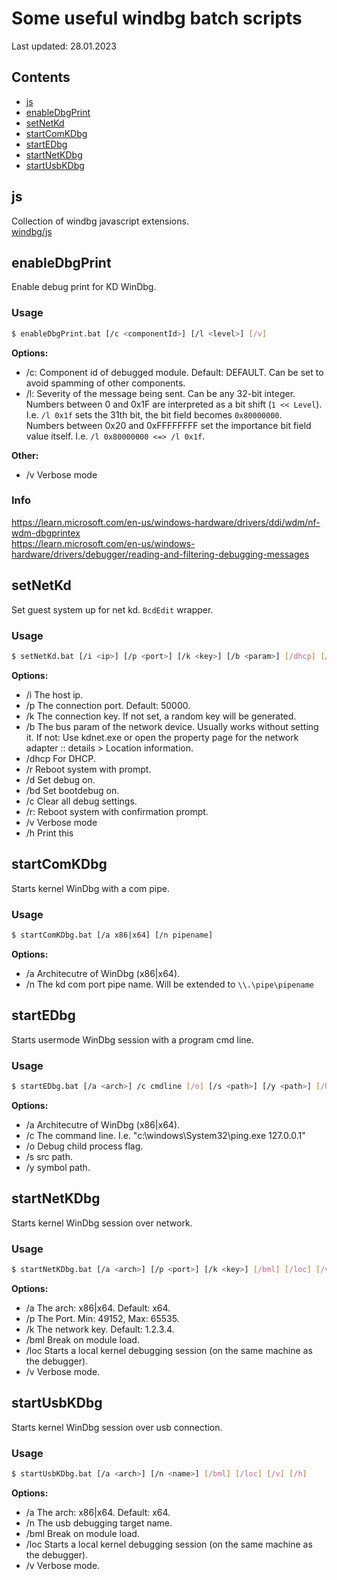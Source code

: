 # Some useful windbg batch scripts
Last updated: 28.01.2023  

## Contents
- [js](#js)
- [enableDbgPrint](#enabledbgprint)
- [setNetKd](#setNetKd)
- [startComKDbg](#startComKDbg)
- [startEDbg](#startEDbg)
- [startNetKDbg](#startNetKDbg)
- [startUsbKDbg](#startUsbKDbg)


## js
Collection of windbg javascript extensions.  
[windbg/js](windbg/js)



## enableDbgPrint
Enable debug print for KD WinDbg.

### Usage
```bash
$ enableDbgPrint.bat [/c <componentId>] [/l <level>] [/v]
```

**Options:**  
- /c: Component id of debugged module. Default: DEFAULT. 
      Can be set to avoid spamming of other components.
- /l: Severity of the message being sent. 
        Can be any 32-bit integer.  
      Numbers between 0 and 0x1F are interpreted as a bit shift (`1 << Level`). 
        I.e. `/l 0x1f` sets the 31th bit, the bit field becomes `0x80000000`.  
      Numbers between 0x20 and 0xFFFFFFFF set the importance bit field value itself. 
        I.e. `/l 0x80000000 <=> /l 0x1f`.  

**Other:**  
- /v Verbose mode

### Info
https://learn.microsoft.com/en-us/windows-hardware/drivers/ddi/wdm/nf-wdm-dbgprintex  
https://learn.microsoft.com/en-us/windows-hardware/drivers/debugger/reading-and-filtering-debugging-messages  



## setNetKd
Set guest system up for net kd. `BcdEdit` wrapper.

### Usage
```bash
$ setNetKd.bat [/i <ip>] [/p <port>] [/k <key>] [/b <param>] [/dhcp] [/d] [/bd] [/c] [/r] [/v] [/h]
```
**Options:**
* /i The host ip.
* /p The connection port. Default: 50000.
* /k The connection key. If not set, a random key will be generated.
* /b The bus param of the network device. Usually works without setting it. If not: Use kdnet.exe or open the property page for the network adapter :: details > Location information.
* /dhcp For DHCP.
* /r Reboot system with prompt.
* /d Set debug on.
* /bd Set bootdebug on.
* /c Clear all debug settings.
* /r: Reboot system with confirmation prompt.
* /v Verbose mode
* /h Print this



## startComKDbg
Starts kernel WinDbg with a com pipe.

### Usage
```bash
$ startComKDbg.bat [/a x86|x64] [/n pipename]
```
**Options:**
* /a Architecutre of WinDbg (x86|x64).
* /n The kd com port pipe name. Will be extended to `\\.\pipe\pipename`




## startEDbg
Starts usermode WinDbg session with a program cmd line.

### Usage
```bash
$ startEDbg.bat [/a <arch>] /c cmdline [/o] [/s <path>] [/y <path>] [/h]
```
**Options:**
* /a Architecutre of WinDbg (x86|x64).
* /c The command line. I.e. "c:\windows\System32\ping.exe 127.0.0.1"
* /o Debug child process flag.
* /s src path.
* /y symbol path.



## startNetKDbg
Starts kernel WinDbg session over network.

### Usage
```bash
$ startNetKDbg.bat [/a <arch>] [/p <port>] [/k <key>] [/bml] [/loc] [/v] [/h]
```
**Options:**
* /a The arch: x86|x64. Default: x64.
* /p The Port. Min: 49152, Max: 65535.
* /k The network key. Default: 1.2.3.4. 
* /bml Break on module load.
* /loc Starts a local kernel debugging session (on the same machine as the debugger).
* /v Verbose mode.



## startUsbKDbg
Starts kernel WinDbg session over usb connection.

### Usage
```bash
$ startUsbKDbg.bat [/a <arch>] [/n <name>] [/bml] [/loc] [/v] [/h]
```
**Options:**
* /a The arch: x86|x64. Default: x64.
* /n The usb debugging target name.
* /bml Break on module load.
* /loc Starts a local kernel debugging session (on the same machine as the debugger).
* /v Verbose mode.
